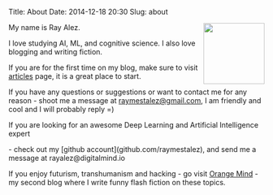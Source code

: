 Title: About
Date: 2014-12-18 20:30
Slug: about

<img src="/images/signature.png" style="float:right; width:120px;"/>

My name is Ray Alez.

I love studying AI, ML, and cognitive science. I also love blogging and writing fiction.

If you are for the first time on my blog, make sure to visit [articles](/articles) page, it is a great place to start.

If you have any questions or suggestions or want to contact me for any reason - shoot me a message at raymestalez@gmail.com, I am friendly and cool and I will probably reply =)

If you are looking for an awesome Deep Learning and Artificial Intelligence expert
<!--(and are willing to sponsor my visa)--> - check out my  <!-- [portfolio](#), --> [github account](github.com/raymestalez), and send me a message at rayalez@digitalmind.io

If you enjoy futurism, transhumanism and hacking - go visit [Orange Mind](http://orangemind.io) - my second blog where I write funny flash fiction <!--and essays--> on these topics.



